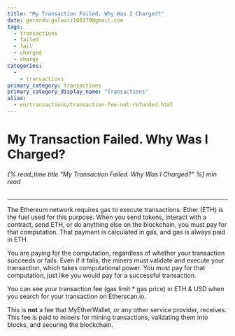 ```yaml
---
title: "My Transaction Failed. Why Was I Charged?"
date: gerardo.galaviz100170@gmail.com
tags:
  - transactions
  - failed
  - fail
  - charged
  - charge
categories:
  - 
    - transactions
primary_category: transactions
primary_category_display_name: "Transactions"
alias:
  - en/transactions/transaction-fee-not-refunded.html
---
```


# **My Transaction Failed. Why Was I Charged?**

###### {% read_time title "My Transaction Failed. Why Was I Charged?" %} min read

* * *

The Ethereum network requires gas to execute transactions. Ether (ETH) is the fuel used for this purpose. When you send tokens, interact with a contract, send ETH, or do anything else on the blockchain, you must pay for that computation. That payment is calculated in gas, and gas is always paid in ETH.

You are paying for the computation, regardless of whether your transaction succeeds or fails. Even if it fails, the miners must validate and execute your transaction, which takes computational power. You must pay for that computation, just like you would pay for a successful transaction.

You can see your transaction fee (gas limit \* gas price) in ETH & USD when you search for your transaction on Etherscan.io.

This is **not** a fee that MyEtherWallet, or any other service provider, receives. This fee is paid to miners for mining transactions, validating them into blocks, and securing the blockchain.
